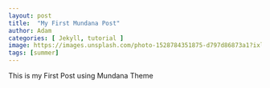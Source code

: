 ```yaml
---
layout: post
title:  "My First Mundana Post"
author: Adam
categories: [ Jekyll, tutorial ]
image: https://images.unsplash.com/photo-1528784351875-d797d86873a1?ixlib=rb-1.2.1&auto=format&fit=crop&w=750&q=80
tags: [summer]
---
```

This is my First Post using Mundana Theme